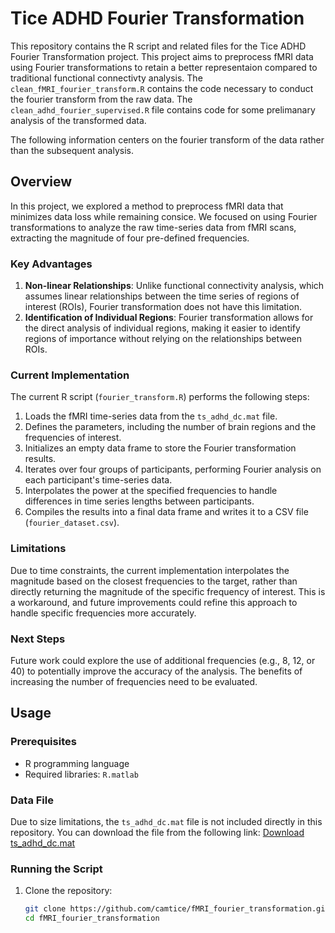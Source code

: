 # Tice ADHD Fourier Transformation

This repository contains the R script and related files for the Tice ADHD Fourier Transformation project. This project aims to preprocess fMRI data using Fourier transformations to retain a better representaion compared to traditional functional connectivty analysis. The `clean_fMRI_fourier_transform.R` contains the code necessary to conduct the fourier transform from the raw data. The `clean_adhd_fourier_supervised.R` file contains code for some prelimanary analysis of the transformed data. 

The following information centers on the fourier transform of the data rather than the subsequent analysis.
 
## Overview

In this project, we explored a method to preprocess fMRI data that minimizes data loss while remaining consice. We focused on using Fourier transformations to analyze the raw time-series data from fMRI scans, extracting the magnitude of four pre-defined frequencies.

### Key Advantages

1. **Non-linear Relationships**: Unlike functional connectivity analysis, which assumes linear relationships between the time series of regions of interest (ROIs), Fourier transformation does not have this limitation.
2. **Identification of Individual Regions**: Fourier transformation allows for the direct analysis of individual regions, making it easier to identify regions of importance without relying on the relationships between ROIs.

### Current Implementation

The current R script (`fourier_transform.R`) performs the following steps:

1. Loads the fMRI time-series data from the `ts_adhd_dc.mat` file.
2. Defines the parameters, including the number of brain regions and the frequencies of interest.
3. Initializes an empty data frame to store the Fourier transformation results.
4. Iterates over four groups of participants, performing Fourier analysis on each participant's time-series data.
5. Interpolates the power at the specified frequencies to handle differences in time series lengths between participants.
6. Compiles the results into a final data frame and writes it to a CSV file (`fourier_dataset.csv`).

### Limitations

Due to time constraints, the current implementation interpolates the magnitude based on the closest frequencies to the target, rather than directly returning the magnitude of the specific frequency of interest. This is a workaround, and future improvements could refine this approach to handle specific frequencies more accurately.

### Next Steps

Future work could explore the use of additional frequencies (e.g., 8, 12, or 40) to potentially improve the accuracy of the analysis. The benefits of increasing the number of frequencies need to be evaluated.

## Usage

### Prerequisites

- R programming language
- Required libraries: `R.matlab`

### Data File

Due to size limitations, the `ts_adhd_dc.mat` file is not included directly in this repository. You can download the file from the following link: [Download ts_adhd_dc.mat](https://auburn.box.com/s/dhxvtbvqo1zphmfur71gxv6ad30nd1o7)


### Running the Script

1. Clone the repository:

   ```sh
   git clone https://github.com/camtice/fMRI_fourier_transformation.git
   cd fMRI_fourier_transformation
